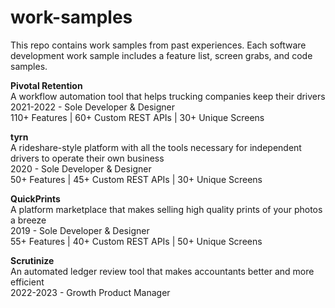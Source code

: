 # work-samples
This repo contains work samples from past experiences. Each software development work sample includes a feature list, screen grabs, and code samples.

**Pivotal Retention**
<br>A workflow automation tool that helps trucking companies keep their drivers
<br>2021-2022 - Sole Developer & Designer
<br>110+ Features | 60+ Custom REST APIs | 30+ Unique Screens

**tyrn**
<br>A rideshare-style platform with all the tools necessary for independent drivers to operate their own business
<br>2020 - Sole Developer & Designer
<br>50+ Features | 45+ Custom REST APIs | 30+ Unique Screens

**QuickPrints**
<br>A platform marketplace that makes selling high quality prints of your photos a breeze
<br>2019 - Sole Developer & Designer
<br>55+ Features | 40+ Custom REST APIs | 50+ Unique Screens

**Scrutinize**
<br>An automated ledger review tool that makes accountants better and more efficient
<br>2022-2023 - Growth Product Manager
